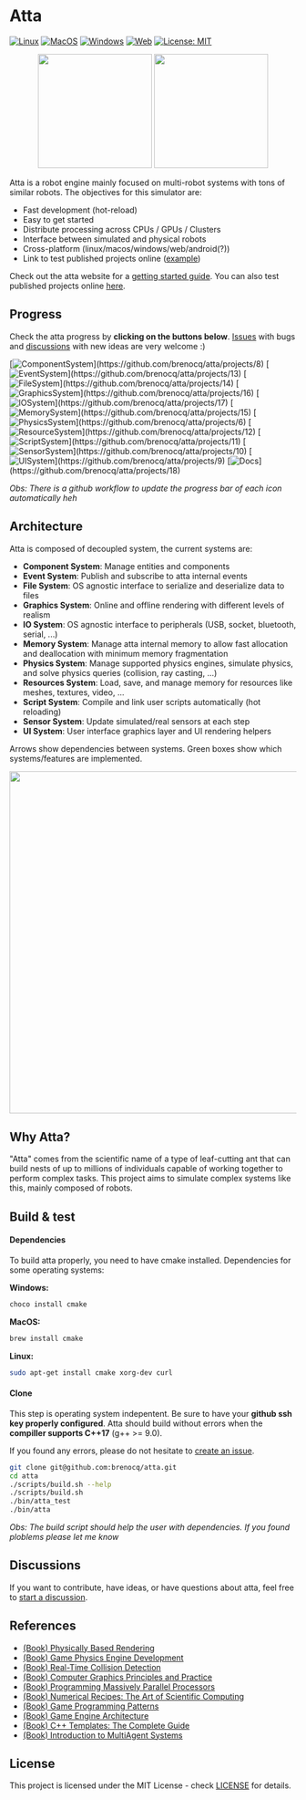 # Atta

[![Linux](https://github.com/Brenocq/Atta/actions/workflows/linux.yml/badge.svg)](https://github.com/Brenocq/Atta/actions/workflows/linux.yml)
[![MacOS](https://github.com/Brenocq/Atta/actions/workflows/macos.yml/badge.svg)](https://github.com/Brenocq/Atta/actions/workflows/macos.yml)
[![Windows](https://github.com/Brenocq/Atta/actions/workflows/windows.yml/badge.svg)](https://github.com/Brenocq/Atta/actions/workflows/windows.yml)
[![Web](https://github.com/brenocq/atta/actions/workflows/web.yml/badge.svg)](https://github.com/brenocq/atta/actions/workflows/web.yml)
[![License: MIT](https://img.shields.io/badge/License-MIT-blue.svg)](LICENSE)

<p align="center">
 <img src="https://storage.googleapis.com/atta-images/evolution/2021-09-24.gif" height="200">
 <img src="https://storage.googleapis.com/atta-images/evolution/2021-09-08.gif" height="200">
</p>

Atta is a robot engine mainly focused on multi-robot systems with tons of similar robots. The objectives for this simulator are:
  - Fast development (hot-reload)
  - Easy to get started
  - Distribute processing across CPUs / GPUs / Clusters
  - Interface between simulated and physical robots
  - Cross-platform (linux/macos/windows/web/android(?))
  - Link to test published projects online ([example](https://atta.brenocq.com/projects/brenocq-atta/tutorial))

Check out the atta website for a [getting started guide](https://atta.brenocq.com/docs). You can also test published projects online [here](https://atta.brenocq.com/build).

## Progress
Check the atta progress by **clicking on the buttons below**. [Issues](https://github.com/brenocq/atta/issues) with bugs and [discussions](https://github.com/brenocq/atta/discussions) with new ideas are very welcome :)

[![ComponentSystem](https://storage.googleapis.com/atta-images/main/component_system_button_github_progress.png?)](https://github.com/brenocq/atta/projects/8)
[![EventSystem](https://storage.googleapis.com/atta-images/main/event_system_button_github_progress.png?)](https://github.com/brenocq/atta/projects/13)
[![FileSystem](https://storage.googleapis.com/atta-images/main/file_system_button_github_progress.png?)](https://github.com/brenocq/atta/projects/14)
[![GraphicsSystem](https://storage.googleapis.com/atta-images/main/graphics_system_button_github_progress.png?)](https://github.com/brenocq/atta/projects/16)
[![IOSystem](https://storage.googleapis.com/atta-images/main/io_system_button_github_progress.png?)](https://github.com/brenocq/atta/projects/17)
[![MemorySystem](https://storage.googleapis.com/atta-images/main/memory_system_button_github_progress.png?)](https://github.com/brenocq/atta/projects/15)
[![PhysicsSystem](https://storage.googleapis.com/atta-images/main/physics_system_button_github_progress.png?)](https://github.com/brenocq/atta/projects/6)
[![ResourceSystem](https://storage.googleapis.com/atta-images/main/resource_system_button_github_progress.png?)](https://github.com/brenocq/atta/projects/12)
[![ScriptSystem](https://storage.googleapis.com/atta-images/main/script_system_button_github_progress.png?)](https://github.com/brenocq/atta/projects/11)
[![SensorSystem](https://storage.googleapis.com/atta-images/main/sensor_system_button_github_progress.png?)](https://github.com/brenocq/atta/projects/10)
[![UISystem](https://storage.googleapis.com/atta-images/main/ui_system_button_github_progress.png?)](https://github.com/brenocq/atta/projects/9)
[![Docs](https://storage.googleapis.com/atta-images/main/docs_button_github_progress.png?)](https://github.com/brenocq/atta/projects/18)

_Obs: There is a github workflow to update the progress bar of each icon automatically heh_

## Architecture
Atta is composed of decoupled system, the current systems are:

- **Component System**: Manage entities and components
- **Event System**: Publish and subscribe to atta internal events
- **File System**: OS agnostic interface to serialize and deserialize data to files
- **Graphics System**: Online and offline rendering with different levels of realism
- **IO System**:  OS agnostic interface to peripherals (USB, socket, bluetooth, serial, ...)
- **Memory System**: Manage atta internal memory to allow fast allocation and deallocation with minimum memory fragmentation
- **Physics System**: Manage supported physics engines, simulate physics, and solve physics queries (collision, ray casting, ...)
- **Resources System**: Load, save, and manage memory for resources like meshes, textures, video, ...
- **Script System**: Compile and link user scripts automatically (hot reloading)
- **Sensor System**: Update simulated/real sensors at each step
- **UI System**: User interface graphics layer and UI rendering helpers

Arrows show dependencies between systems. Green boxes show which systems/features are implemented.
<p align="center">
 <img src="https://storage.googleapis.com/atta-images/main/github_arch-2021-11-28.png" height="600">
</p>

## Why Atta?
"Atta" comes from the scientific name of a type of leaf-cutting ant that can build nests of up to millions of individuals capable of working together to perform complex tasks.
This project aims to simulate complex systems like this, mainly composed of robots.

## Build & test
#### Dependencies
To build atta properly, you need to have cmake installed.
Dependencies for some operating systems:

**Windows:**
```bash
choco install cmake
```

**MacOS:**
```bash
brew install cmake
```

**Linux:**
```bash
sudo apt-get install cmake xorg-dev curl
```

#### Clone
This step is operating system indepentent. Be sure to have your **github ssh key properly configured**. Atta should build without errors when the **compiller supports C++17** (g++ >= 9.0).

If you found any errors, please do not hesitate to [create an issue](https://github.com/brenocq/atta/issues/new?assignees=brenocq&labels=fix&template=bug_report.md&title=).

```bash
git clone git@github.com:brenocq/atta.git
cd atta
./scripts/build.sh --help
./scripts/build.sh
./bin/atta_test
./bin/atta
```

_Obs: The build script should help the user with dependencies. If you found ploblems please let me know_

## Discussions
If you want to contribute, have ideas, or have questions about atta, feel free to [start a discussion](https://github.com/brenocq/atta/discussions).

## References
- [(Book) Physically Based Rendering](http://www.pbr-book.org/)
- [(Book) Game Physics Engine Development](https://www.amazon.com/Game-Physics-Engine-Development-Commercial-Grade/dp/0123819768)
- [(Book) Real-Time Collision Detection](https://www.amazon.com/Real-Time-Collision-Detection-Interactive-Technology/dp/1558607323)
- [(Book) Computer Graphics Principles and Practice](http://cgpp.net/about.xml)
- [(Book) Programming Massively Parallel Processors](https://www.amazon.com/Programming-Massively-Parallel-Processors-Hands/dp/0128119861)
- [(Book) Numerical Recipes: The Art of Scientific Computing](http://numerical.recipes/com/storefront.html)
- [(Book) Game Programming Patterns](https://gameprogrammingpatterns.com)
- [(Book) Game Engine Architecture](https://www.gameenginebook.com)
- [(Book) C++ Templates: The Complete Guide](http://www.tmplbook.com)
- [(Book) Introduction to MultiAgent Systems](https://www.amazon.com/Introduction-MultiAgent-Systems-Michael-Wooldridge/dp/0470519460)

## License
This project is licensed under the MIT License - check [LICENSE](LICENSE) for details.

